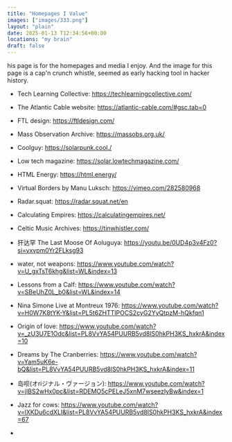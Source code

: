 ```yaml
---
title: "Homepages I Value"
images: ["images/333.png"]
layout: "plain"
date: 2025-01-13 T12:34:56+00:00
locations: "my brain"
draft: false
---
```

his page is for the homepages and media I enjoy.
And the image for this page is a cap'n crunch whistle, seemed as early hacking tool in hacker history.


- Tech Learning Collective: https://techlearningcollective.com/
- The Atlantic Cable website: https://atlantic-cable.com/#gsc.tab=0
- FTL design: https://ftldesign.com/
- Mass Observation Archive: https://massobs.org.uk/
- Coolguy: https://solarpunk.cool./
- Low tech magazine: https://solar.lowtechmagazine.com/
- HTML Energy: https://html.energy/
- Virtual Borders by Manu Luksch: https://vimeo.com/282580968
- Radar.squat: https://radar.squat.net/en
- Calculating Empires: https://calculatingempires.net/
- Celtic Music Archives: https://tinwhistler.com/


- 犴达罕 The Last Moose Of Aoluguya: https://youtu.be/0UD4p3v4Fz0?si=vxvpm0Yr2FLksg93
- water, not weapons: https://www.youtube.com/watch?v=U_gxTsT6khg&list=WL&index=13
- Lessons from a Calf: https://www.youtube.com/watch?v=SBeUhZ0L_b0&list=WL&index=14

- Nina Simone Live at Montreux 1976: https://www.youtube.com/watch?v=H0W7K8tYK-Y&list=PL5t6ZHTTlPOCS2cyG2YyQtpzM-hQkfqn1
- Origin of love: https://www.youtube.com/watch?v=_zU3U7E1Odc&list=PL8VvYA54PUURB5vd8lS0hkPH3KS_hxkrA&index=10
- Dreams by The Cranberries: https://www.youtube.com/watch?v=Yam5uK6e-bQ&list=PL8VvYA54PUURB5vd8lS0hkPH3KS_hxkrA&index=11
- 岛呗(オriジナル・ヴァージョン): https://www.youtube.com/watch?v=jIBS2wHx0pc&list=RDEMO5cPELeJ5xnM7wseezIyBw&index=1
- Jazz for cows: https://www.youtube.com/watch?v=lXKDu6cdXLI&list=PL8VvYA54PUURB5vd8lS0hkPH3KS_hxkrA&index=67
-
